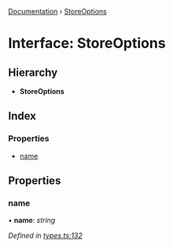 [Documentation](../README.md) › [StoreOptions](storeoptions.md)

# Interface: StoreOptions

## Hierarchy

* **StoreOptions**

## Index

### Properties

* [name](storeoptions.md#name)

## Properties

###  name

• **name**: *string*

*Defined in [types.ts:132](https://github.com/badbatch/cachemap/blob/34d12b9/packages/core/src/types.ts#L132)*
